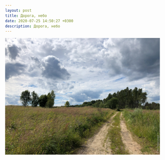 ```yaml
---
layout: post
title: Дорога, небо
date: 2020-07-25 14:50:27 +0300
description: Дорога, небо
---
```


<img src="/assets/images/2020/07/2020-07-25_14-50-27_IMG_3730_web.jpg" class="img-fluid mx-auto d-block" alt="Дорога, небо" />
